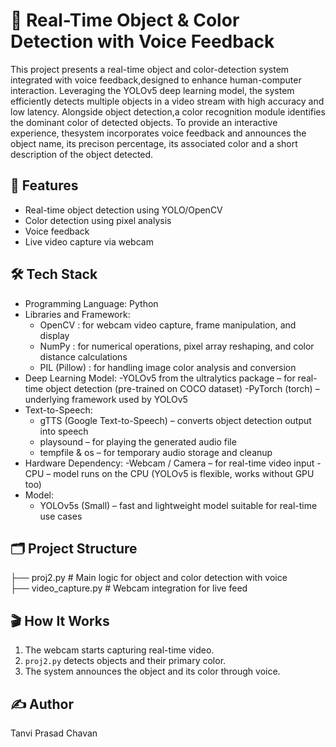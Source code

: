 # 🎯 Real-Time Object & Color Detection with Voice Feedback

This project presents a real-time object and color-detection system integrated with voice feedback,designed to enhance human-computer interaction. 
Leveraging the YOLOv5 deep learning model, the system efficiently detects multiple objects in a video stream with high accuracy and low latency. 
Alongside object detection,a color recognition module identifies the dominant color of detected objects.
To provide an interactive experience, thesystem incorporates voice feedback and announces the object name, its precison percentage, its associated color and a short description of the object detected.

## 🚀 Features
- Real-time object detection using YOLO/OpenCV
- Color detection using pixel analysis
- Voice feedback 
- Live video capture via webcam

## 🛠️ Tech Stack
- Programming Language: Python
- Libraries and Framework:
  - OpenCV : for webcam video capture, frame manipulation, and display
  - NumPy : for numerical operations, pixel array reshaping, and color distance calculations
  - PIL (Pillow) : for handling image color analysis and conversion
- Deep Learning Model:
  -YOLOv5 from the ultralytics package – for real-time object detection (pre-trained on COCO  dataset)
  -PyTorch (torch) – underlying framework used by YOLOv5
- Text-to-Speech:
  - gTTS (Google Text-to-Speech) – converts object detection output into speech
  - playsound – for playing the generated audio file
  - tempfile & os – for temporary audio storage and cleanup
- Hardware Dependency:
  -Webcam / Camera – for real-time video input
  -CPU – model runs on the CPU (YOLOv5 is flexible, works without GPU too)
- Model:
  - YOLOv5s (Small) – fast and lightweight model suitable for real-time use cases
  
  

## 🗂️ Project Structure
├── proj2.py # Main logic for object and color detection with voice   
├── video_capture.py # Webcam integration for live feed

## 🎬 How It Works
1. The webcam starts capturing real-time video.
2. `proj2.py` detects objects and their primary color.
3. The system announces the object and its color through voice.

## ✍️ Author
Tanvi Prasad Chavan
